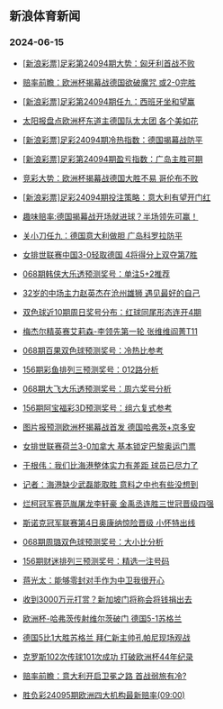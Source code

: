 ## 新浪体育新闻 
### 2024-06-15

+ [[新浪彩票]足彩第24094期大势：匈牙利首战不败](https://sports.sina.com.cn/l/2024-06-14/doc-inayseii5990629.shtml)

+ [赔率前瞻：欧洲杯揭幕战德国欲破魔咒 或2-0完胜](https://sports.sina.com.cn/l/2024-06-14/doc-inayseii5972781.shtml)

+ [[新浪彩票]足彩第24094期任九：西班牙坐和望赢](https://sports.sina.com.cn/l/2024-06-14/doc-inayseii5992463.shtml)

+ [太阳报盘点欧洲杯东道主德国队太太团 各个美如花](https://sports.sina.com.cn/global/germany/2024-06-14/doc-inayskrn8662506.shtml)

+ [[新浪彩票]足彩24094期冷热指数：德国揭幕战防平](https://sports.sina.com.cn/l/2024-06-14/doc-inayseii5994443.shtml)

+ [[新浪彩票]足彩第24094期盈亏指数：广岛主胜可期](https://sports.sina.com.cn/l/2024-06-14/doc-inayseii5993344.shtml)

+ [竞彩大势：欧洲杯揭幕战德国大胜不易 哥伦布不败](https://sports.sina.com.cn/l/2024-06-14/doc-inayseii5994890.shtml)

+ [[新浪彩票]足彩24094期投注策略：意大利有望开门红](https://sports.sina.com.cn/l/2024-06-14/doc-inayseiq8720664.shtml)

+ [趣味赔率:德国揭幕战开场就进球？半场领先可赢！](https://sports.sina.com.cn/l/2024-06-14/doc-inayseiq8705344.shtml)

+ [关小刀任九：德国意大利做胆 广岛科罗拉防平](https://sports.sina.com.cn/l/2024-06-14/doc-inayszpe8514101.shtml)

+ [女排世联赛中国3-0轻取德国 4将得分上双夺第7胜](https://sports.sina.com.cn/others/volleyball/2024-06-14/doc-inaytnca2738966.shtml)

+ [068期韩侠大乐透预测奖号：单注5+2推荐](https://sports.sina.com.cn/l/2024-06-14/doc-inayszpe8484120.shtml)

+ [32岁的中场主力赵英杰在沧州雄狮 遇见最好的自己](https://sports.sina.com.cn/china/2024-06-14/doc-inaysvfk2893875.shtml)

+ [双色球近10期周日奖号分布：红球同尾形态连开4期](https://sports.sina.com.cn/l/2024-06-14/doc-inaysvfk2888327.shtml)

+ [梅杰尔精英赛艾莉森-李领先第一轮 张维维阎菁T11](https://sports.sina.com.cn/golf/lpga/2024-06-14/doc-inayseiq8762267.shtml)

+ [068期百果双色球预测奖号：冷热比参考](https://sports.sina.com.cn/l/2024-06-14/doc-inayszph2872173.shtml)

+ [156期彩鱼排列三预测奖号：012路分析](https://sports.sina.com.cn/l/2024-06-14/doc-inayszph2862424.shtml)

+ [068期大飞大乐透预测奖号：周六奖号分析](https://sports.sina.com.cn/l/2024-06-14/doc-inayszpe8484702.shtml)

+ [156期阿宝福彩3D预测奖号：组六复式参考](https://sports.sina.com.cn/l/2024-06-14/doc-inayszph2856450.shtml)

+ [图片报预测欧洲杯揭幕战首发 德国哈弗茨+京多安](https://sports.sina.com.cn/global/germany/2024-06-14/doc-inaysvfk2910475.shtml)

+ [女排世联赛荷兰3-0加拿大 基本锁定巴黎奥运门票](https://sports.sina.com.cn/others/volleyball/2024-06-14/doc-inaytfva8438707.shtml)

+ [于根伟：我们比海港整体实力有差距 球员已尽力了](https://sports.sina.com.cn/china/j/2024-06-14/doc-inaytsky2638479.shtml)

+ [记者：海港缺少武磊能取胜 意料之中也有些没想到](https://sports.sina.com.cn/china/j/2024-06-14/doc-inaytskw8252215.shtml)

+ [烂柯冠军赛范胤屠龙李轩豪 金禹丞连胜三世冠晋级四强](https://sports.sina.com.cn/go/2024-06-14/doc-inayszpe8473224.shtml)

+ [斯诺克冠军联赛第4日奥康纳惊险晋级 小怀特出线](https://sports.sina.com.cn/others/snooker/2024-06-14/doc-inayskrn8683214.shtml)

+ [068期周璐双色球预测奖号：大小比分析](https://sports.sina.com.cn/l/2024-06-14/doc-inayszph2871438.shtml)

+ [156期财迷排列三预测奖号：精选一注号码](https://sports.sina.com.cn/l/2024-06-14/doc-inayszpe8480589.shtml)

+ [蒋光太：能够零封对手作为中卫我很开心](https://sports.sina.com.cn/china/j/2024-06-14/doc-inaytnca2756963.shtml)

+ [收到3000万元打赏？新加坡门将称会将钱捐出去](https://sports.sina.com.cn/china/2024-06-14/doc-inaysvfk2942550.shtml)

+ [欧洲杯-哈弗茨传射维尔茨破门 德国5-1苏格兰](https://sports.sina.com.cn/g/pl/2024-06-15/doc-inayuihq7978578.shtml)

+ [德国5比1大胜苏格兰 拜仁新主帅孔帕尼现场观战](https://sports.sina.com.cn/global/germany/2024-06-15/doc-inayupqn7889110.shtml)

+ [克罗斯102次传球101次成功 打破欧洲杯44年纪录](https://sports.sina.com.cn/global/germany/2024-06-15/doc-inayupqq2278453.shtml)

+ [赔率前瞻：意大利开启卫冕之路 首战弱旅有冷?](https://sports.sina.com.cn/l/2024-06-15/doc-inayuihs2378462.shtml)

+ [胜负彩24095期欧洲四大机构最新赔率(09:00)](https://sports.sina.com.cn/l/2024-06-14/doc-inaysqxk8617373.shtml)


